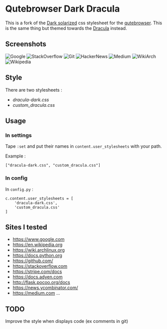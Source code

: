 # Qutebrowser Dark Dracula

This is a fork of the [Dark solarized](http://ethanschoonover.com/solarized) css stylesheet for the [qutebrowser](https://qutebrowser.org). This is the same thing but themed towards the [Dracula](https://draculatheme.com) instead.


## Screenshots

![Google](screenshots/sol-google.png)
![StackOverflow](screenshots/sol-stack.png)
![Git](screenshots/sol-git.png)
![HackerNews](screenshots/sol-hn.png)
![Medium](screenshots/sol-medium.png)
![WikiArch](screenshots/sol-arch.png)
![Wikipedia](screenshots/sol-wik.png)

## Style

There are two stylesheets :
- *dracula-dark.css* 
- *custom_dracula.css* 


## Usage

### In settings

Tape `:set` and put their names in `content.user_stylesheets` with your path.

Example :

```
["dracula-dark.css", "custom_dracula.css"]

```

### In config

In `config.py` :

```
c.content.user_stylesheets = [
    'dracula-dark.css',
    'custom_dracula.css'
]
```

## Sites I tested

- https://www.google.com
- https://en.wikipedia.org
- https://wiki.archlinux.org
- https://docs.python.org
- https://github.com/
- https://stackoverflow.com
- https://stripe.com/docs
- https://docs.adyen.com
- http://flask.pocoo.org/docs
-  https://news.ycombinator.com/
- https://medium.com
...

## TODO

Improve the style when displays code (ex comments in git)



